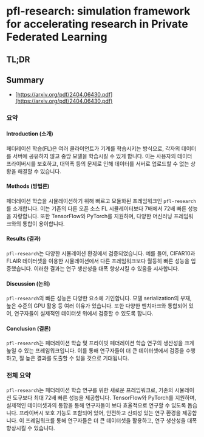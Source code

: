 # pfl-research: simulation framework for accelerating research in Private Federated Learning
## TL;DR
## Summary
- [https://arxiv.org/pdf/2404.06430.pdf](https://arxiv.org/pdf/2404.06430.pdf)

### 요약

#### Introduction (소개)
페더레이션 학습(FL)은 여러 클라이언트가 기계를 학습시키는 방식으로, 각자의 데이터를 서버에 공유하지 않고 중앙 모델을 학습시킬 수 있게 합니다. 이는 사용자의 데이터 프라이버시를 보호하고, 대역폭 등의 문제로 인해 데이터를 서버로 업로드할 수 없는 상황을 해결할 수 있습니다.

#### Methods (방법론)
페더레이션 학습을 시뮬레이션하기 위해 빠르고 모듈화된 프레임워크인 `pfl-research`를 소개합니다. 이는 기존의 다른 오픈 소스 FL 시뮬레이터보다 7배에서 72배 빠른 성능을 자랑합니다. 또한 TensorFlow와 PyTorch를 지원하며, 다양한 머신러닝 프레임워크와의 통합이 용이합니다.

#### Results (결과)
`pfl-research`는 다양한 시뮬레이션 환경에서 검증되었습니다. 예를 들어, CIFAR10과 FLAIR 데이터셋을 이용한 시뮬레이션에서 다른 프레임워크보다 월등히 빠른 성능을 입증했습니다. 이러한 결과는 연구 생산성을 대폭 향상시킬 수 있음을 시사합니다.

#### Discussion (논의)
`pfl-research`의 빠른 성능은 다양한 요소에 기인합니다. 모델 serialization의 부재, 높은 수준의 GPU 활용 등 여러 이유가 있습니다. 또한 다양한 벤치마크와 통합되어 있어, 연구자들이 실제적인 데이터셋 위에서 검증할 수 있도록 합니다.

#### Conclusion (결론)
`pfl-research`는 페더레이션 학습 및 프라이빗 페더레이션 학습 연구의 생산성을 크게 높일 수 있는 프레임워크입니다. 이를 통해 연구자들이 더 큰 데이터셋에서 검증을 수행하고, 질 높은 결과를 도출할 수 있을 것으로 기대됩니다.

### 전체 요약
`pfl-research`는 페더레이션 학습 연구를 위한 새로운 프레임워크로, 기존의 시뮬레이션 도구보다 최대 72배 빠른 성능을 제공합니다. TensorFlow와 PyTorch를 지원하며, 실제적인 데이터셋과의 통합을 통해 연구자들이 보다 효율적으로 연구할 수 있도록 돕습니다. 프라이버시 보호 기능도 포함되어 있어, 안전하고 신뢰성 있는 연구 환경을 제공합니다. 이 프레임워크를 통해 연구자들은 더 큰 데이터셋을 활용하고, 연구 생산성을 대폭 향상시킬 수 있습니다.